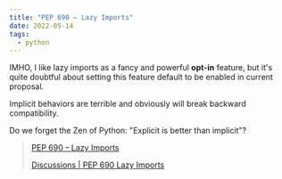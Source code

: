 ```yaml
---
title: "PEP 690 – Lazy Imports"
date: 2022-05-14
tags:
  - python
---
```


IMHO, I like lazy imports as a fancy and powerful **opt-in** feature, but it's
quite doubtful about setting this feature default to be enabled in current
proposal.

Implicit behaviors are terrible and obviously will break backward compatibility.

Do we forget the Zen of Python: "Explicit is better than implicit"?

> [PEP 690 – Lazy Imports](https://peps.python.org/pep-0690)
>
> [Discussions | PEP 690 Lazy Imports](https://discuss.python.org/t/pep-690-lazy-imports/15474)
